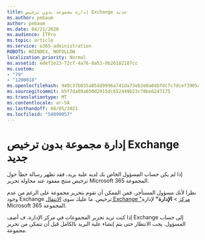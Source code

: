 ```yaml
---
title: إدارة مجموعة بدون ترخيص Exchange جديد
ms.author: pebaum
author: pebaum
ms.date: 04/21/2020
ms.audience: ITPro
ms.topic: article
ms.service: o365-administration
ROBOTS: NOINDEX, NOFOLLOW
localization_priority: Normal
ms.assetid: edef2e23-72cf-4a76-8a51-0b26182187cc
ms.custom:
- "79"
- "1200018"
ms.openlocfilehash: 949c37b035a85dd9996a741da73eb2e8a0dbfdcfc7dcef3905aa78e5759404e9
ms.sourcegitcommit: b5f7da89a650d2915dc652449623c78be6247175
ms.translationtype: MT
ms.contentlocale: ar-SA
ms.lasthandoff: 08/05/2021
ms.locfileid: "54099057"
---
```

# <a name="manage-a-group-without-an-exchange-license"></a>إدارة مجموعة بدون ترخيص Exchange جديد

إذا لم يكن حساب المسؤول الخاص بك لديه علبة بريد، فقد تظهر رسالة خطأ حول ترخيص منتج مفقود عند محاولة تحرير Microsoft 365 المجموعة.
  
نظرا لأنك مسؤول المستأجر، فمن الممكن أن تقوم بتحرير مجموعة على الرغم من عدم وجود Exchange ترخيص. ما عليك سوى [الانتقال Exchange "مركز](https://outlook.office365.com/ecp.aspx) \> **الإدارة"** لإدارة Microsoft 365 المجموعة.
  
إذا كنت تريد تحرير المجموعات في مركز الإدارة، ف أضف Exchange إلى حساب المسؤول. يجب الانتظار حتى يتم إنشاء علبة البريد بالكامل قبل أن تتمكن من تحرير مجموعة.
  